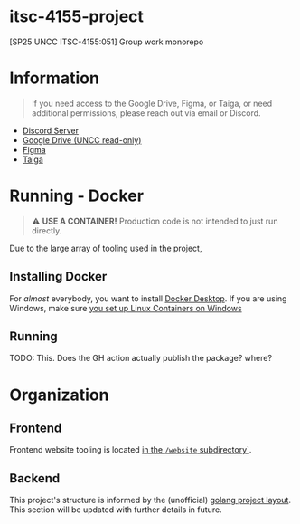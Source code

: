# itsc-4155-project

[SP25 UNCC ITSC-4155:051] Group work monorepo 

# Information

> If you need access to the Google Drive, Figma, or Taiga, or need additional permissions, please reach out via email or Discord.

- [Discord Server](https://discord.com/invite/sQQUmxj8Dp)
- [Google Drive (UNCC read-only)](https://drive.google.com/drive/folders/185QfSHVAMWXiWCKvke5479m5-zHcsPNh?usp=sharing)
- [Figma](https://www.figma.com/files/team/1470848791941601365/all-projects)
- [Taiga](https://tree.taiga.io/project/ailevbar-itsc-4155-spring-2025-team-9)

# Running - Docker

> :warning: **USE A CONTAINER!** Production code is not intended to just run directly.

Due to the large array of tooling used in the project,

## Installing Docker

For _almost_ everybody, you want to install [Docker Desktop](https://docs.docker.com/desktop/). If you are using Windows, make sure [you set up Linux Containers on Windows](https://learn.microsoft.com/en-us/virtualization/windowscontainers/deploy-containers/set-up-linux-containers)

## Running

TODO: This. Does the GH action actually publish the package? where?

# Organization

## Frontend

Frontend website tooling is located [in the `/website` subdirectory`](website/).

## Backend

This project's structure is informed by the (unofficial) [golang project layout](https://github.com/golang-standards/project-layout). This section will be updated with further details in future.